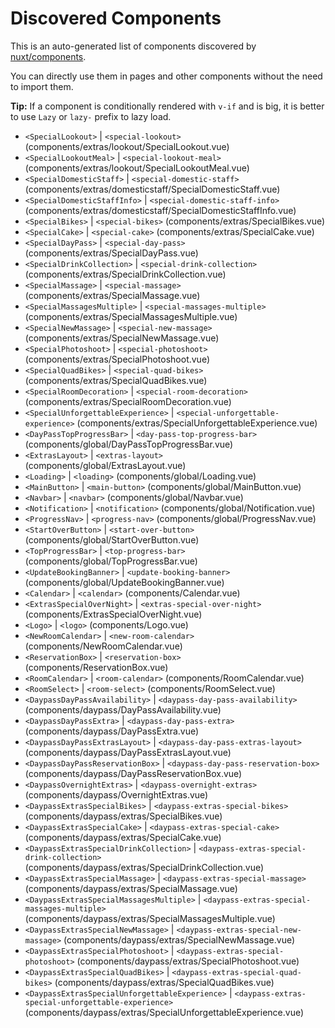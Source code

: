 # Discovered Components

This is an auto-generated list of components discovered by [nuxt/components](https://github.com/nuxt/components).

You can directly use them in pages and other components without the need to import them.

**Tip:** If a component is conditionally rendered with `v-if` and is big, it is better to use `Lazy` or `lazy-` prefix to lazy load.

- `<SpecialLookout>` | `<special-lookout>` (components/extras/lookout/SpecialLookout.vue)
- `<SpecialLookoutMeal>` | `<special-lookout-meal>` (components/extras/lookout/SpecialLookoutMeal.vue)
- `<SpecialDomesticStaff>` | `<special-domestic-staff>` (components/extras/domesticstaff/SpecialDomesticStaff.vue)
- `<SpecialDomesticStaffInfo>` | `<special-domestic-staff-info>` (components/extras/domesticstaff/SpecialDomesticStaffInfo.vue)
- `<SpecialBikes>` | `<special-bikes>` (components/extras/SpecialBikes.vue)
- `<SpecialCake>` | `<special-cake>` (components/extras/SpecialCake.vue)
- `<SpecialDayPass>` | `<special-day-pass>` (components/extras/SpecialDayPass.vue)
- `<SpecialDrinkCollection>` | `<special-drink-collection>` (components/extras/SpecialDrinkCollection.vue)
- `<SpecialMassage>` | `<special-massage>` (components/extras/SpecialMassage.vue)
- `<SpecialMassagesMultiple>` | `<special-massages-multiple>` (components/extras/SpecialMassagesMultiple.vue)
- `<SpecialNewMassage>` | `<special-new-massage>` (components/extras/SpecialNewMassage.vue)
- `<SpecialPhotoshoot>` | `<special-photoshoot>` (components/extras/SpecialPhotoshoot.vue)
- `<SpecialQuadBikes>` | `<special-quad-bikes>` (components/extras/SpecialQuadBikes.vue)
- `<SpecialRoomDecoration>` | `<special-room-decoration>` (components/extras/SpecialRoomDecoration.vue)
- `<SpecialUnforgettableExperience>` | `<special-unforgettable-experience>` (components/extras/SpecialUnforgettableExperience.vue)
- `<DayPassTopProgressBar>` | `<day-pass-top-progress-bar>` (components/global/DayPassTopProgressBar.vue)
- `<ExtrasLayout>` | `<extras-layout>` (components/global/ExtrasLayout.vue)
- `<Loading>` | `<loading>` (components/global/Loading.vue)
- `<MainButton>` | `<main-button>` (components/global/MainButton.vue)
- `<Navbar>` | `<navbar>` (components/global/Navbar.vue)
- `<Notification>` | `<notification>` (components/global/Notification.vue)
- `<ProgressNav>` | `<progress-nav>` (components/global/ProgressNav.vue)
- `<StartOverButton>` | `<start-over-button>` (components/global/StartOverButton.vue)
- `<TopProgressBar>` | `<top-progress-bar>` (components/global/TopProgressBar.vue)
- `<UpdateBookingBanner>` | `<update-booking-banner>` (components/global/UpdateBookingBanner.vue)
- `<Calendar>` | `<calendar>` (components/Calendar.vue)
- `<ExtrasSpecialOverNight>` | `<extras-special-over-night>` (components/ExtrasSpecialOverNight.vue)
- `<Logo>` | `<logo>` (components/Logo.vue)
- `<NewRoomCalendar>` | `<new-room-calendar>` (components/NewRoomCalendar.vue)
- `<ReservationBox>` | `<reservation-box>` (components/ReservationBox.vue)
- `<RoomCalendar>` | `<room-calendar>` (components/RoomCalendar.vue)
- `<RoomSelect>` | `<room-select>` (components/RoomSelect.vue)
- `<DaypassDayPassAvailability>` | `<daypass-day-pass-availability>` (components/daypass/DayPassAvailability.vue)
- `<DaypassDayPassExtra>` | `<daypass-day-pass-extra>` (components/daypass/DayPassExtra.vue)
- `<DaypassDayPassExtrasLayout>` | `<daypass-day-pass-extras-layout>` (components/daypass/DayPassExtrasLayout.vue)
- `<DaypassDayPassReservationBox>` | `<daypass-day-pass-reservation-box>` (components/daypass/DayPassReservationBox.vue)
- `<DaypassOvernightExtras>` | `<daypass-overnight-extras>` (components/daypass/OvernightExtras.vue)
- `<DaypassExtrasSpecialBikes>` | `<daypass-extras-special-bikes>` (components/daypass/extras/SpecialBikes.vue)
- `<DaypassExtrasSpecialCake>` | `<daypass-extras-special-cake>` (components/daypass/extras/SpecialCake.vue)
- `<DaypassExtrasSpecialDrinkCollection>` | `<daypass-extras-special-drink-collection>` (components/daypass/extras/SpecialDrinkCollection.vue)
- `<DaypassExtrasSpecialMassage>` | `<daypass-extras-special-massage>` (components/daypass/extras/SpecialMassage.vue)
- `<DaypassExtrasSpecialMassagesMultiple>` | `<daypass-extras-special-massages-multiple>` (components/daypass/extras/SpecialMassagesMultiple.vue)
- `<DaypassExtrasSpecialNewMassage>` | `<daypass-extras-special-new-massage>` (components/daypass/extras/SpecialNewMassage.vue)
- `<DaypassExtrasSpecialPhotoshoot>` | `<daypass-extras-special-photoshoot>` (components/daypass/extras/SpecialPhotoshoot.vue)
- `<DaypassExtrasSpecialQuadBikes>` | `<daypass-extras-special-quad-bikes>` (components/daypass/extras/SpecialQuadBikes.vue)
- `<DaypassExtrasSpecialUnforgettableExperience>` | `<daypass-extras-special-unforgettable-experience>` (components/daypass/extras/SpecialUnforgettableExperience.vue)
